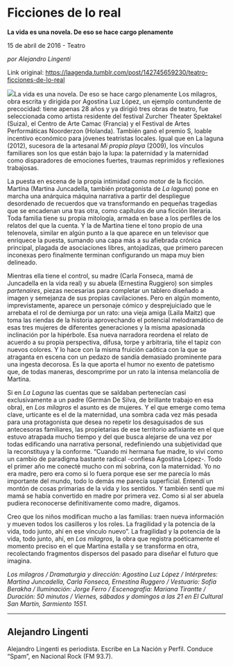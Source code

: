 # Ficciones de lo real

**La vida es una novela. De eso se hace cargo plenamente**

15 de abril de 2016 - Teatro

_por Alejandro Lingenti_

Link original: https://laagenda.tumblr.com/post/142745659230/teatro-ficciones-de-lo-real

![](https://64.media.tumblr.com/74fd71b94b2fadc6127afbfa41ba46d4/tumblr_inline_pjzrsfpun81t6q87u_500.jpg)La vida es una novela. De eso se hace cargo plenamente Los milagros, obra escrita y dirigida por Agostina Luz López, un ejemplo contundente de precocidad: tiene apenas 28 años y ya dirigió tres obras de teatro, fue seleccionada como artista residente del festival Zurcher Theater Spektakel (Suiza), el Centro de Arte Camac (Francia) y el Festival de Artes Performáticas Noorderzon (Holanda). También ganó el premio S, loable incentivo económico para jóvenes teatristas locales. Igual que en La laguna (2012), sucesora de la artesanal *Mi propia playa* (2009), los vínculos familiares son los que están bajo la lupa: la paternidad y la maternidad como disparadores de emociones fuertes, traumas reprimidos y reflexiones trabajosas. 



La puesta en escena de la propia intimidad como motor de la ficción. Martina (Martina Juncadella, también protagonista de *La laguna*) pone en marcha una anárquica máquina narrativa a partir del despliegue desordenado de recuerdos que va transformando en pequeñas tragedias que se encadenan una tras otra, como capítulos de una ficción literaria. Toda familia tiene su propia mitología, armada en base a los perfiles de los relatos del que la cuenta. Y la de Martina tiene el tono propio de una telenovela, similar en algún punto a la que aparece en un televisor que enriquece la puesta, sumando una capa más a su afiebrada crónica principal, plagada de asociaciones libres, antojadizas, que primero parecen inconexas pero finalmente terminan configurando un mapa muy bien delineado. 



Mientras ella tiene el control, su madre (Carla Fonseca, mamá de Juncadella en la vida real) y su abuela (Ernestina Ruggiero) son simples *partenaires*, piezas necesarias para completar un tablero diseñado a imagen y semejanza de sus propias cavilaciones. Pero en algún momento, imprevistamente, aparece un personaje cómico y desprejuiciado que le arrebata el rol de demiurga por un rato: una vieja amiga (Laila Maitz) que toma las riendas de la historia aprovechando el potencial melodramático de esas tres mujeres de diferentes generaciones y la misma apasionada inclinación por la hipérbole. Esa nueva narradora reordena el relato de acuerdo a su propia perspectiva, difusa, torpe y arbitraria, tiñe el tapiz con nuevos colores. Y lo hace con la misma fruición caótica con la que se atraganta en escena con un pedazo de sandía demasiado prominente para una ingesta decorosa. Es la que aporta el humor no exento de patetismo que, de todas maneras, descomprime por un rato la intensa melancolía de Martina. 



Si en *La Laguna* las cuentas que se saldaban pertenecían casi exclusivamente a un padre (Germán De Silva, de brillante trabajo en esa obra), en *Los milagros* el asunto es de mujeres. Y el que emerge como tema clave, urticante es el de la maternidad, una sombra cada vez más pesada para una protagonista que desea no repetir los desaguisados de sus antecesoras familiares, las propietarias de ese territorio asfixiante en el que estuvo atrapada mucho tiempo y del que busca alejarse de una vez por todas edificando una narrativa personal, redefiniendo una subjetividad que la reconstituya y la conforme. “Cuando mi hermana fue madre, lo viví como un cambio de paradigma bastante radical -confiesa Agostina López-. Todo el primer año me conecté mucho con mi sobrina, con la maternidad. Yo no era madre, pero era como si lo fuera porque ese ser me parecía lo más importante del mundo, todo lo demás me parecía superficial. Entendí un montón de cosas primarias de la vida y los sentidos. Y también sentí que mi mamá se había convertido en madre por primera vez. Como si al ser abuela pudiera reconocerse definitivamente como madre, digamos. 



Creo que los niños modifican mucho a las familias: traen nueva información y mueven todos los casilleros y los roles. La fragilidad y la potencia de la vida, todo junto, ahí en ese vínculo nuevo”. La fragilidad y la potencia de la vida, todo junto, ahí, en *Los milagros*, la obra que registra poéticamente el momento preciso en el que Martina estalla y se transforma en otra, recolectando fragmentos dispersos del pasado para diseñar el futuro que imagina. 

**Los milagros* / Dramaturgia y dirección: Agostina Luz López / Intérpretes: Martina Juncadella, Carla Fonseca, Ernestina Ruggero / Vestuario: Sofía Berakha / Iluminación: Jorge Ferro / Escenografía: Mariana Tirantte / Duración: 50 minutos / Viernes, sábados y domingos a las 21 en El Cultural San Martín, Sarmiento 1551.* 

  




---

 Alejandro Lingenti
-------------------

 Alejandro Lingenti es periodista. Escribe en La Nación y Perfil. Conduce “Spam”, en Nacional Rock (FM 93.7). 

